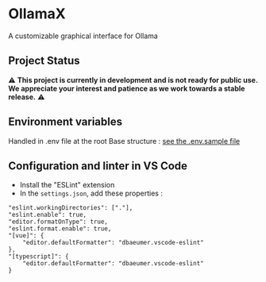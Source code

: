 # OllamaX
A customizable graphical interface for Ollama

## Project Status

⚠️ **This project is currently in development and is not ready for public use. We appreciate your interest and patience as we work towards a stable release.** ⚠️

## Environment variables
Handled in .env file at the root
Base structure :  [see the .env.sample file](.env.sample)

## Configuration and linter in VS Code
* Install the "ESLint" extension
* In the `settings.json`, add these properties :
```
"eslint.workingDirectories": ["."],
"eslint.enable": true,
"editor.formatOnType": true,
"eslint.format.enable": true,
"[vue]": {
    "editor.defaultFormatter": "dbaeumer.vscode-eslint"
},
"[typescript]": {
    "editor.defaultFormatter": "dbaeumer.vscode-eslint"
}
```